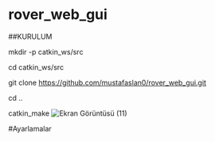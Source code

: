 # rover_web_gui
##KURULUM

mkdir -p catkin_ws/src

cd catkin_ws/src

git clone https://github.com/mustafaslan0/rover_web_gui.git

cd ..

catkin_make
![Ekran Görüntüsü (11)](https://user-images.githubusercontent.com/89737685/199282842-f90d8ed0-3e5e-4819-8f4f-b25cc563f0b0.png)




#Ayarlamalar
